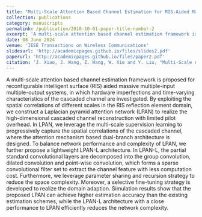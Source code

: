 ```yaml
---
title: "Multi-Scale Attention Based Channel Estimation for RIS-Aided Massive MIMO Systems"
collection: publications
category: manuscripts
permalink: /publication/2010-10-01-paper-title-number-2
excerpt: 'A multi-scale attention based channel estimation framework is proposed for reconfigurable intelligent surface (RIS) aided massive multiple-input multiple-output systems, in which hardware imperfections and time-varying characteristics of the cascaded channel are investigated. By exploiting the spatial correlations of different scales in the RIS reflection element domain, we construct a Laplacian pyramid attention network (LPAN) to realize the high-dimensional cascaded channel reconstruction with limited pilot overhead. Furthermore, we leverage parameter sharing and recursion strategy to reduce the space complexity. Moreover, a selective fine-tuning strategy is developed to realize the domain adaption. The code is available at [LPAN](https://github.com/WiCi-Lab/LPAN)'
date: 08 June 2024
venue: 'IEEE Transactions on Wireless Communications'
slidesurl: 'http://academicpages.github.io/files/slides2.pdf'
paperurl: 'http://academicpages.github.io/files/paper2.pdf'
citation: 'J. Xiao, J. Wang, Z. Wang, W. Xie and Y. Liu, "Multi-Scale Attention Based Channel Estimation for RIS-Aided Massive MIMO Systems," in IEEE Transactions on Wireless Communications, vol. 23, no. 6, pp. 5969-5984, June 2024, doi: 10.1109/TWC.2023.3329387. '
---
```


A multi-scale attention based channel estimation framework is proposed for reconfigurable intelligent surface (RIS) aided massive multiple-input multiple-output systems, in which hardware imperfections and time-varying characteristics of the cascaded channel are investigated. By exploiting the spatial correlations of different scales in the RIS reflection element domain, we construct a Laplacian pyramid attention network (LPAN) to realize the high-dimensional cascaded channel reconstruction with limited pilot overhead. In LPAN, we leverage the multi-scale supervision learning to progressively capture the spatial correlations of the cascaded channel, where the attention mechanism based dual-branch architecture is designed. To balance network performance and complexity of LPAN, we further propose a lightweight LPAN-L architecture. In LPAN-L, the partial standard convolutional layers are decomposed into the group convolution, dilated convolution and point-wise convolution, which forms a sparse convolutional filter set to extract the channel feature with less computation cost. Furthermore, we leverage parameter sharing and recursion strategy to reduce the space complexity. Moreover, a selective fine-tuning strategy is developed to realize the domain adaption. Simulation results show that the proposed LPAN can achieve higher estimation accuracy than the existing estimation schemes, while the LPAN-L architecture with a close performance to LPAN efficiently reduces the network complexity. 
